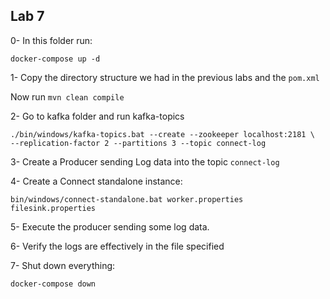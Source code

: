 ## Lab 7

0- In this folder run:

```
docker-compose up -d
```


1- Copy the directory structure we had in the previous labs and the `pom.xml`

Now run `mvn clean compile`

2- Go to kafka folder and run kafka-topics
```
./bin/windows/kafka-topics.bat --create --zookeeper localhost:2181 \
--replication-factor 2 --partitions 3 --topic connect-log
```

3- Create a Producer sending Log data into the topic `connect-log`

4- Create a Connect standalone instance:

```
bin/windows/connect-standalone.bat worker.properties filesink.properties
```

5- Execute the producer sending some log data. 

6- Verify the logs are effectively in the file specified

7- Shut down everything:

```
docker-compose down
```


  